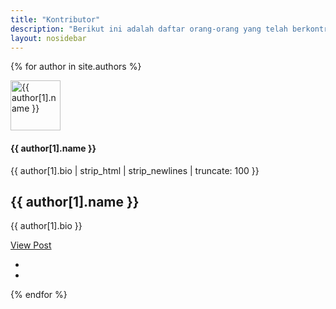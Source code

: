 ```yaml
---
title: "Kontributor"
description: "Berikut ini adalah daftar orang-orang yang telah berkontribusi di Administrasi.Net. Bergabung bersama kami. Klik <a href='https://administrasi.net/admin'>Daftar</a> untuk bergabung"
layout: nosidebar
---
```


<div class="row">
    {% for author in site.authors %}
    <div class="col-xs-12 col-sm-6 col-md-4">
        <div class="image-flip" ontouchstart="this.classList.toggle('hover');">
            <div class="mainflip">
                <div class="frontside">
                    <div class="card">
                        <div class="card-body text-center">
                            <p><img alt="{{ author[1].name }}" src="{{site.url}}{{ author[1].avatar }}" class="rounded-circle" height="80" width="80"></p>
                            <h4 class="card-title"> {{ author[1].name }}</h4>
                            <p class="card-text">{{ author[1].bio | strip_html | strip_newlines | truncate: 100 }}</p>
                            <a href="#" class="btn btn-primary btn-sm"><i class="fa fa-plus"></i></a>
                        </div>
                    </div>
                </div>
                <div class="backside">
                    <div class="card">
                        <div class="card-body text-center mt-4">
                            <h2 class="card-title"> {{ author[1].name }}</h2>
                            <p class="card-text">{{ author[1].bio }}</p>
                             <a href="{{site.url}}/kontributor/{{ author[1].slug }}">View Post</a>
                            <ul class="list-inline">
                                <li class="list-inline-item">
                                    <a class="social-icon text-xs-center" target="_blank" href="https://www.facebook.com/{{ author[1].facebook }}">
                                        <i class="fa fa-facebook"></i>
                                    </a>
                                </li>
                                <li class="list-inline-item">
                                    <a class="social-icon text-xs-center" target="_blank" href="https://twitter.com/{{ author[1].twitter }}">
                                        <i class="fa fa-twitter"></i>
                                    </a>
                                </li>
                            </ul>
                        </div>
                    </div>
                </div>
            </div>
        </div>
    </div>
    {% endfor %}
</div>
